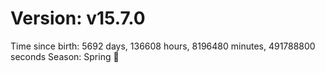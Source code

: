 # Version: v15.7.0
Time since birth: 5692 days, 136608 hours, 8196480 minutes, 491788800 seconds
Season: Spring 🌸
